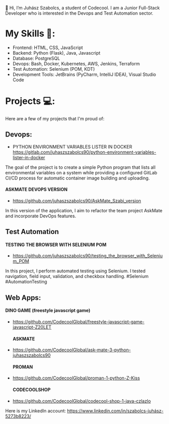 👋 Hi, I’m Juhász Szabolcs, a student of Codecool. I am a Junior Full-Stack Developer who is interested in the Devops and Test Automation sector.

 # My Skills 🚀:
- Frontend: HTML, CSS, JavaScript
- Backend: Python (Flask), Java, Javascript
- Database: PostgreSQL
- Devops: Bash, Docker, Kubernetes, AWS, Jenkins, Terraform
- Test Automation: Selenium (POM, KDT)
- Development Tools: JetBrains (PyCharm, IntelliJ IDEA), Visual Studio Code

# Projects 💻:
Here are a few of my projects that I'm proud of:

## Devops:
- PYTHON ENVIRONMENT VARIABLES LISTER IN DOCKER
https://gitlab.com/juhaszszabolcs90/python-environment-variables-lister-in-docker
  
The goal of the project is to create a simple Python program that lists all environmental
variables on a system while providing a configured GitLab CI/CD process for automatic
container image building and uploading.

  #### ASKMATE DEVOPS VERSION
- https://github.com/juhaszszabolcs90/AskMate_Szabi_version
  
In this version of the application, I aim to refactor the team project AskMate and
incorporate DevOps features.

## Test Automation
 #### TESTING THE BROWSER WITH SELENIUM POM
- https://github.com/juhaszszabolcs90/testing_the_browser_with_Selenium_POM

In this project, I perform automated testing using Selenium. I tested navigation, field input, validation, and checkbox handling. #Selenium #AutomationTesting

## Web Apps:
  #### DINO GAME (freestyle javascript game)
- https://github.com/CodecoolGlobal/freestyle-javascript-game-javascript-Z20LET
  
  #### ASKMATE
- https://github.com/CodecoolGlobal/ask-mate-3-python-juhaszszabolcs90
  
  #### PROMAN
- https://github.com/CodecoolGlobal/proman-1-python-Z-Kiss
  
  #### CODECOOLSHOP
- https://github.com/CodecoolGlobal/codecool-shop-1-java-czlazlo

Here is my LinkedIn account: https://www.linkedin.com/in/szabolcs-juhász-5273b8223/
